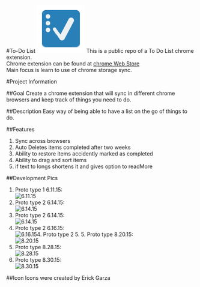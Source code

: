 #To-Do List ![logo](https://raw.githubusercontent.com/bote795/TestChromeExtensionSync/master/assets/icon128.png)
This is a public repo of a To Do List chrome extension.   
Chrome extension can be found at [chrome Web Store](https://chrome.google.com/webstore/detail/to-do-list/diefbmnnjpehalojdjhaaidlechmnodo)   
Main focus is learn to use of chrome storage sync.

#Project Information 

##Goal
Create a chrome extension that will sync in different chrome browsers and keep track of things you need to do.

##Description
Easy way of being able to have a list on the go of things to do.

##Features
1. Sync across browsers
2. Auto Deletes items completed after two weeks
3. Ability to restore items accidently marked as completed
4. Ability to drag and sort items
5. if text to longs shortens it and gives option to readMore

##Development Pics

1. Proto type 1 6.11.15:  
![6.11.15](http://i.gyazo.com/93d5df9951d29d712140f9e2a44b2447.png "Proto type 1 6.11.15")
2. Proto type 2 6.14.15:  
![6.14.15](http://i.gyazo.com/ccc8be21e1f919f80e3ea7f144d135a3.png "See More feature 6.14.15")
3. Proto type 2 6.14.15:  
![6.14.15](http://i.gyazo.com/192f8b2aa9dbfd693cfe4e7c821a4d09.png "Unorderlist and checkbox feature 6.14.15")
4. Proto type 2 6.16.15:  
![6.16.15](http://i.gyazo.com/e3a2eb51a5028d170daf42d59003d81a.png "edit button and new UI class 6.16.15")4. Proto type 2 5. 5. Proto type 8.20.15:  
![8.20.15](https://i.gyazo.com/ba4dcb96dbb8f5ba8492d53fdcae2af6.gif "edit button and functionality")
6. Proto type 8.28.15:  
![8.28.15](https://i.gyazo.com/ec8aff45df31d3ff38b3abe5760ef1db.png "drag and drop functionality")
7. Proto type 8.30.15:  
![8.30.15](https://i.gyazo.com/c49cf596edfa89248784ab22b2a621c0.png "added icon")

##Icon
Icons were created by Erick Garza
